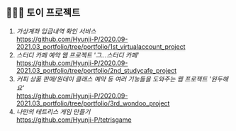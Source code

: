 ## 👩🏻‍💻 토이 프로젝트
1. *가상계좌 입금내역 확인 서비스* <br> https://github.com/Hyunji-P/2020.09-2021.03_portfolio/tree/portfolio/1st_virtualaccount_project
2. *스터디 카페 예약 웹 프로젝트 '그...스터디 카페'* <br> https://github.com/Hyunji-P/2020.09-2021.03_portfolio/tree/portfolio/2nd_studycafe_project
3. *커피 상품 판매/원데이 클래스 예약 등 여러 기능들을 도와주는 웹 프로젝트 '원두해요'* <br> https://github.com/Hyunji-P/2020.09-2021.03_portfolio/tree/portfolio/3rd_wondoo_project
4. *나만의 테트리스 게임 만들기* <br> https://github.com/Hyunji-P/tetrisgame
